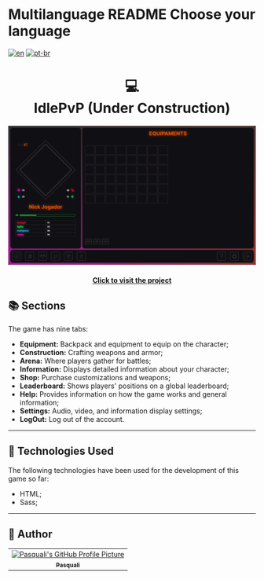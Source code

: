 # Multilanguage README Choose your language

[![en](https://img.shields.io/badge/lang-en-red.svg)](https://github.com/PasqualiRafael/ArtePasquali/blob/main/README.en.md) [![pt-br](https://img.shields.io/badge/lang-pt--br-green.svg)](https://github.com/PasqualiRafael/ArtePasquali/blob/main/README.md)

<h1 align="center">
  💻<br>IdlePvP (Under Construction)
</h1>

![Initial project result](assets/img/prewiew_equips.png)

<h4 align="center"><a href="https://idle-pvp.vercel.app/">Click to visit the project</a></h4>

## 📚 Sections

The game has nine tabs:

-   **Equipment:** Backpack and equipment to equip on the character;
-   **Construction:** Crafting weapons and armor;
-   **Arena:** Where players gather for battles;
-   **Information:** Displays detailed information about your character;
-   **Shop:** Purchase customizations and weapons;
-   **Leaderboard:** Shows players' positions on a global leaderboard;
-   **Help:** Provides information on how the game works and general information;
-   **Settings:** Audio, video, and information display settings;
-   **LogOut:** Log out of the account.

---

## 💼 Technologies Used

The following technologies have been used for the development of this game so far:

-   HTML;
-   Sass;

---

<h2>🦄 Author</h2>

<table>
  <tr>
    <td align="center">
      <a href="https://github.com/PasqualiRafael">
        <img src="https://avatars.githubusercontent.com/u/71941629?v=4" width="100px;" alt="Pasquali's GitHub Profile Picture"/><br>
        <sub>
          <b>Pasquali</b>
        </sub>
      </a>
    </td>
  </tr>
</table>
